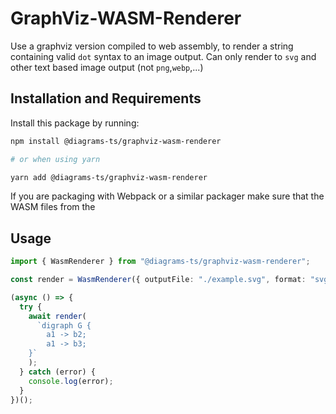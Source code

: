 # GraphViz-WASM-Renderer

Use a graphviz version compiled to web assembly, to render a string containing valid `dot` syntax to an image output. Can only render to `svg` and other text based image output (not `png`,`webp`,...)

## Installation and Requirements

Install this package by running:

```sh
npm install @diagrams-ts/graphviz-wasm-renderer

# or when using yarn

yarn add @diagrams-ts/graphviz-wasm-renderer
```

If you are packaging with Webpack or a similar packager make sure that the WASM files from the

## Usage

```ts
import { WasmRenderer } from "@diagrams-ts/graphviz-wasm-renderer";

const render = WasmRenderer({ outputFile: "./example.svg", format: "svg" });

(async () => {
  try {
    await render(
      `digraph G {
        a1 -> b2;
        a1 -> b3;
    }`
    );
  } catch (error) {
    console.log(error);
  }
})();
```
